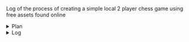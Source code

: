 Log of the process of creating a simple local 2 player chess game using free assets found online

<details>
  <summary> Plan </summary>

  ### Head
  1. m
    * b

</details>

<details>
  <summary> Log </summary>
  # 31.05.23
  - refactoring to remove unneeded files
  - readme update with log and plan

</details>
